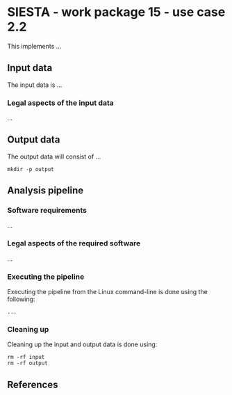 # SIESTA - work package 15 - use case 2.2

This implements ...

## Input data

The input data is ...

### Legal aspects of the input data

...

## Output data

The output data will consist of ...

    mkdir -p output

## Analysis pipeline

### Software requirements

...

### Legal aspects of the required software

...

### Executing the pipeline

Executing the pipeline from the Linux command-line is done using the following:

    ...

### Cleaning up

Cleaning up the input and output data is done using:

    rm -rf input
    rm -rf output

## References

[1]: https://www.example.com
[2]: https://www.markdownguide.org/cheat-sheet/
